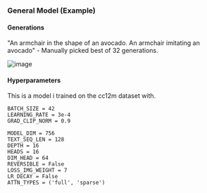 ### General Model (Example)

#### Generations

"An armchair in the shape of an avocado. An armchair imitating an avocado" - Manually picked best of 32 generations.

![image](https://github.com/robvanvolt/DALLE-models/blob/0507632824d38417ff0c40bbb5c37a4858c56afe/models/taming_transformer/16L_64HD_16H_756I_128T_cc12m_1E/generations/avocado_armchair.jpg)

#### Hyperparameters

This is a model i trained on the cc12m dataset with.

```
BATCH_SIZE = 42
LEARNING_RATE = 3e-4
GRAD_CLIP_NORM = 0.9

MODEL_DIM = 756           
TEXT_SEQ_LEN = 128 
DEPTH = 16                    
HEADS = 16               
DIM_HEAD = 64           
REVERSIBLE = False
LOSS_IMG_WEIGHT = 7
LR_DECAY = False
ATTN_TYPES = ('full', 'sparse')
```
